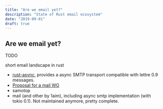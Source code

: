 ```yaml
---
title: "Are we email yet?"
description: "State of Rust email ecosystem"
date: "2019-09-01"
draft: true
---
```


## Are we email yet?

TODO

short email landscape in rust

* [rust-async](https://github.com/async-email/async-smtp), provides a async SMTP transport
  compatible with lettre 0.9 messages.
* [Proposal for a mail WG](https://internals.rust-lang.org/t/starting-a-rust-mail-wg/11678)
* samotop
* mail (and other by 1aim), including async smtp implementation (with tokio 0.1). Not maintained
  anymore, pretty complete.

